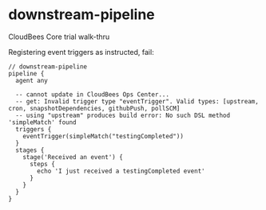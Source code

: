 # downstream-pipeline
CloudBees Core trial walk-thru

Registering event triggers as instructed,  fail:

    // downstream-pipeline
    pipeline {
      agent any

      -- cannot update in CloudBees Ops Center...
      -- get: Invalid trigger type "eventTrigger". Valid types: [upstream, cron, snapshotDependencies, githubPush, pollSCM]
      -- using "upstream" produces build error: No such DSL method 'simpleMatch' found
      triggers {
        eventTrigger(simpleMatch("testingCompleted"))
      }
      stages {
        stage('Received an event') {
          steps {
            echo 'I just received a testingCompleted event'
          }
        }
      }
    }
